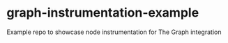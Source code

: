# graph-instrumentation-example
Example repo to showcase node instrumentation for The Graph integration
